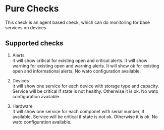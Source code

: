 # Pure Checks

This check is an agent based check, which can do monitoring for base services on devices.

## Supported checks

1) Alerts<br>
It will show critical for existing open and critical alerts.
It will show warning for existing open and warning alerts.
It will show ok for existing open and informational alerts.
No wato configuration available.

2) Devices<br>
It will show one service for each device with storage type and capacity.
Service will be critical if state is not healthy. Otherwise it is ok.
No wato configuration available.

3) Hardware<br>
It will show one service for each componet with serial number, if available.
Service will be critical if state is not ok. Otherwise it is ok.
No wato configuration available.
